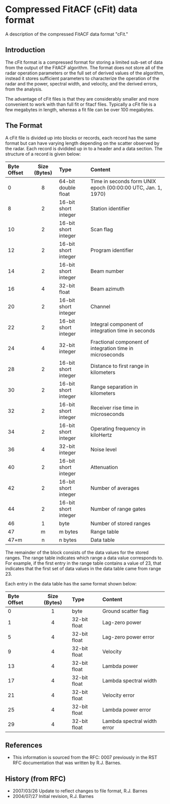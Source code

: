 <!-- Copyright (C) 2020 VT SuperDARN, Virginia Polytechnic Institute and State University
author(s): Kevin Sterne

Disclaimer: License under GNU v3.0, the file is found in the root directory under LICENSE 

-->

# Compressed FitACF (cFit) data format

A description of the compressed FitACF data format "cFit."

## Introduction

The cFit format is a compressed format for storing a limited sub-set of data from the output of the FitACF algorithm.  The format does not store all of the radar operation parameters or the full set of derived values of the algorithm, instead it stores sufficient parameters to characterize the operation of the radar and the power, spectral width, and velocity, and the derived errors, from the analysis.

The advantage of cFit files is that they are considerably smaller and more convenient to work with than full fit or fitacf files.  Typically a cFit file is a few megabytes in length, whereas a fit file can be over 100 megabytes.

## The Format

A cFit file is divided up into blocks or records, each record has the same format but can have varying length depending on the scatter observed by the radar.  Each record is dvidided up in to a header and a data section.  The structure of a record is given below:

| Byte Offset | Size (Bytes) | Type | Content |
| :---        |  :----:      | :--- | :---   |
| 0      | 8  | 64-bit double float  | Time in seconds form UNIX epoch (00:00:00 UTC, Jan. 1, 1970) |
| 8      | 2  | 16-bit short integer | Station identifier |
| 10     | 2  | 16-bit short integer | Scan flag          |
| 12     | 2  | 16-bit short integer | Program identifier |
| 14     | 2  | 16-bit short integer | Beam number        |
| 16     | 4  | 32-bit float         | Beam azimuth       |
| 20     | 2  | 16-bit short integer | Channel            |
| 22     | 2  | 16-bit short integer | Integral component of integration time in seconds |
| 24     | 4  | 32-bit integer   | Fractional component of integration time in microseconds |
| 28     | 2  | 16-bit short integer | Distance to first range in kilometers |
| 30     | 2  | 16-bit short integer | Range separation in kilometers |
| 32     | 2  | 16-bit short integer | Receiver rise time in microseconds |
| 34     | 2  | 16-bit short integer | Operating frequency in kiloHertz |
| 36     | 4  | 32-bit integer       | Noise level |
| 40     | 2  | 16-bit short integer | Attenuation |
| 42     | 2  | 16-bit short integer | Number of averages |
| 44     | 2  | 16-bit short integer | Number of range gates |
| 46     | 1  | byte                 | Number of stored ranges |
| 47     | m  | m bytes              | Range table    |
| 47+m   | n  | n bytes              | Data table     |

The remainder of the block consists of the data values for the stored ranges.  The range table indicates which range a data value corresponds to.  For example, if the first entry in the range table contains a value of 23, that indicates that the first set of data values in the data table came from range 23.

Each entry in the data table has the same format shown below:

| Byte Offset | Size (Bytes) | Type  | Content |
| :----       |  :------:    | :---- | :-----  |
| 0      | 1   | byte          | Ground scatter flag    |
| 1      | 4   | 32-bit float  | Lag-zero power         |
| 5      | 4   | 32-bit float  | Lag-zero power error   |
| 9      | 4   | 32-bit float  | Velocity               |
| 13     | 4   | 32-bit float  | Lambda power           |
| 17     | 4   | 32-bit float  | Lambda spectral width  |
| 21     | 4   | 32-bit float  | Velocity error         |
| 25     | 4   | 32-bit float  | Lambda power error     |
| 29     | 4   | 32-bit float  | Lambda spectral width error |


## References

- This information is sourced from the RFC: 0007 previously in the RST RFC documentation that was written by R.J. Barnes.

## History (from RFC)

- 2007/03/26 Update to reflect changes to file format, R.J. Barnes
- 2004/07/27 Initial revision,  R.J. Barnes

